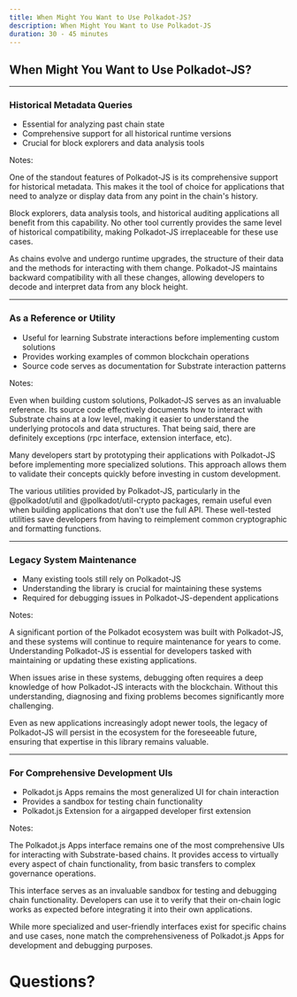 ```yaml
---
title: When Might You Want to Use Polkadot-JS?
description: When Might You Want to Use Polkadot-JS
duration: 30 - 45 minutes
---
```


## When Might You Want to Use Polkadot-JS?

---

### Historical Metadata Queries

- Essential for analyzing past chain state
- Comprehensive support for all historical runtime versions
- Crucial for block explorers and data analysis tools

Notes:

One of the standout features of Polkadot-JS is its comprehensive support for historical metadata. This makes it the tool of choice for applications that need to analyze or display data from any point in the chain's history.

Block explorers, data analysis tools, and historical auditing applications all benefit from this capability. No other tool currently provides the same level of historical compatibility, making Polkadot-JS irreplaceable for these use cases.

As chains evolve and undergo runtime upgrades, the structure of their data and the methods for interacting with them change. Polkadot-JS maintains backward compatibility with all these changes, allowing developers to decode and interpret data from any block height.

---

### As a Reference or Utility

- Useful for learning Substrate interactions before implementing custom solutions
- Provides working examples of common blockchain operations
- Source code serves as documentation for Substrate interaction patterns

Notes:

Even when building custom solutions, Polkadot-JS serves as an invaluable reference. Its source code effectively documents how to interact with Substrate chains at a low level, making it easier to understand the underlying protocols and data structures. That being said, there are definitely exceptions (rpc interface, extension interface, etc).

Many developers start by prototyping their applications with Polkadot-JS before implementing more specialized solutions. This approach allows them to validate their concepts quickly before investing in custom development.

The various utilities provided by Polkadot-JS, particularly in the @polkadot/util and @polkadot/util-crypto packages, remain useful even when building applications that don't use the full API. These well-tested utilities save developers from having to reimplement common cryptographic and formatting functions.

---

### Legacy System Maintenance

- Many existing tools still rely on Polkadot-JS
- Understanding the library is crucial for maintaining these systems
- Required for debugging issues in Polkadot-JS-dependent applications

Notes:

A significant portion of the Polkadot ecosystem was built with Polkadot-JS, and these systems will continue to require maintenance for years to come. Understanding Polkadot-JS is essential for developers tasked with maintaining or updating these existing applications.

When issues arise in these systems, debugging often requires a deep knowledge of how Polkadot-JS interacts with the blockchain. Without this understanding, diagnosing and fixing problems becomes significantly more challenging.

Even as new applications increasingly adopt newer tools, the legacy of Polkadot-JS will persist in the ecosystem for the foreseeable future, ensuring that expertise in this library remains valuable.

---

### For Comprehensive Development UIs

- Polkadot.js Apps remains the most generalized UI for chain interaction
- Provides a sandbox for testing chain functionality
- Polkadot.js Extension for a airgapped developer first extension

Notes:

The Polkadot.js Apps interface remains one of the most comprehensive UIs for interacting with Substrate-based chains. It provides access to virtually every aspect of chain functionality, from basic transfers to complex governance operations.

This interface serves as an invaluable sandbox for testing and debugging chain functionality. Developers can use it to verify that their on-chain logic works as expected before integrating it into their own applications.

While more specialized and user-friendly interfaces exist for specific chains and use cases, none match the comprehensiveness of Polkadot.js Apps for development and debugging purposes.

<!-- .slide: data-background-color="#4A2439" -->

# Questions?
